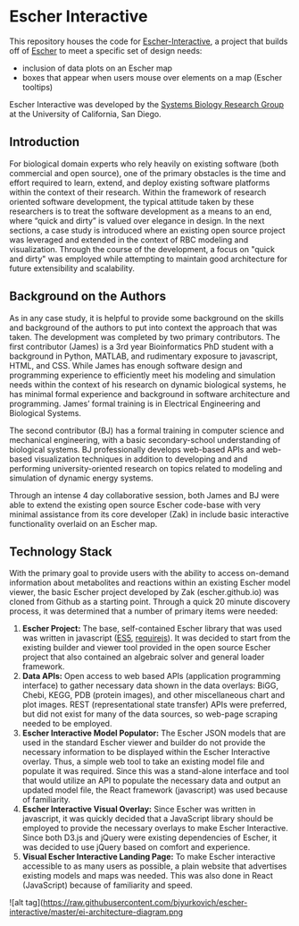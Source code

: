 # Escher Interactive

This repository houses the code for [Escher-Interactive](http://escher-interactive.ucsd.edu), a project that builds off of [Escher](http://escher.github.io) to meet a specific set of design needs:
- inclusion of data plots on an Escher map
- boxes that appear when users mouse over elements on a map (Escher tooltips)

Escher Interactive was developed by the [Systems Biology Research Group](http://sbrg.ucsd.edu) at the University of California, San Diego.

## Introduction
For biological domain experts who rely heavily on existing software (both commercial and open source), one of the primary obstacles is the time and effort required to learn, extend, and deploy existing software platforms within the context of their research.  Within the framework of research oriented software development, the typical attitude taken by these researchers is to treat the software development as a means to an end, where “quick and dirty” is valued over elegance in design.  In the next sections, a case study is introduced where an existing open source project was leveraged and extended in the context of RBC modeling and visualization.  Through the course of the development, a focus on "quick and dirty" was employed while attempting to maintain good architecture for future extensibility and scalability.

## Background on the Authors
As in any case study, it is helpful to provide some background on the skills and background of the authors to put into context the approach that was taken.  The development was completed by two primary contributors.  The first contributor (James) is a 3rd year Bioinformatics PhD student with a background in Python, MATLAB, and rudimentary exposure to javascript, HTML, and CSS.  While James has enough software design and programming experience to efficiently meet his modeling and simulation needs within the context of his research on dynamic biological systems, he has minimal formal experience and background in software architecture and programming.  James’ formal training is in Electrical Engineering and Biological Systems.

The second contributor (BJ) has a formal training in computer science and mechanical engineering, with a basic secondary-school understanding of biological systems.  BJ professionally develops web-based APIs and web-based visualization techniques in addition to developing and and performing university-oriented research on topics related to modeling and simulation of dynamic energy systems.

Through an intense 4 day collaborative session, both James and BJ were able to extend the existing open source Escher code-base with very minimal assistance from its core developer (Zak) in include basic interactive functionality overlaid on an Escher map. 

## Technology Stack
With the primary goal to provide users with the ability to access on-demand information about metabolites and reactions within an existing Escher model viewer, the basic Escher project developed by Zak (escher.github.io) was cloned from Github as a starting point.  Through a quick 20 minute discovery process, it was determined that a number of primary items were needed:

1. **Escher Project:**  The base, self-contained Escher library that was used was written in javascript ([ES5](https://es5.github.io), [requirejs](http://requirejs.org/)).  It was decided to start from the existing builder and viewer tool provided in the open source Escher project that also contained an algebraic solver and general loader framework.
2. **Data APIs:** Open access to web based APIs (application programming interface) to gather necessary data shown in the data overlays: BiGG, Chebi, KEGG, PDB (protein images), and other miscellaneous chart and plot images.  REST (representational state transfer) APIs were preferred, but did not exist for many of the data sources, so web-page scraping needed to be employed.
3. **Escher Interactive Model Populator:** The Escher JSON models that are used in the standard Escher viewer and builder do not provide the necessary information to be displayed within the Escher Interactive overlay.  Thus, a simple web tool to take an existing model file and populate it was required.  Since this was a stand-alone interface and tool that would utilize an API to populate the necessary data and output an updated model file, the React framework (javascript) was used because of familiarity.
4. **Escher Interactive Visual Overlay:** Since Escher was written in javascript, it was quickly decided that a JavaScript library should be employed to provide the necessary overlays to make Escher Interactive.  Since both D3.js and jQuery were existing dependencies of Escher, it was decided to use jQuery based on comfort and experience.
5. **Visual Escher Interactive Landing Page:**  To make Escher interactive accessible to as many users as possible, a plain website that advertises existing models and maps was needed.  This was also done in React (JavaScript) because of familiarity and speed.

![alt tag](https://raw.githubusercontent.com/bjyurkovich/escher-interactive/master/ei-architecture-diagram.png
